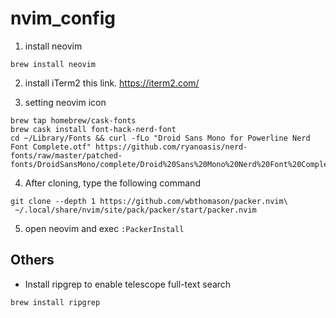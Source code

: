 # nvim_config
1. install neovim
```
brew install neovim
```

2. install iTerm2 this link. https://iterm2.com/

3. setting neovim icon
```
brew tap homebrew/cask-fonts
brew cask install font-hack-nerd-font
cd ~/Library/Fonts && curl -fLo "Droid Sans Mono for Powerline Nerd Font Complete.otf" https://github.com/ryanoasis/nerd-fonts/raw/master/patched-fonts/DroidSansMono/complete/Droid%20Sans%20Mono%20Nerd%20Font%20Complete.otf
``` 

4. After cloning, type the following command
```
git clone --depth 1 https://github.com/wbthomason/packer.nvim\
 ~/.local/share/nvim/site/pack/packer/start/packer.nvim
```

5. open neovim and exec ``` :PackerInstall ```

## Others
- Install ripgrep to enable telescope full-text search
```
brew install ripgrep
```
